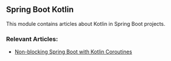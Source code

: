 ## Spring Boot Kotlin

This module contains articles about Kotlin in Spring Boot projects.

### Relevant Articles:
- [Non-blocking Spring Boot with Kotlin Coroutines](https://www.baeldung.com/spring-boot-kotlin-coroutines)
